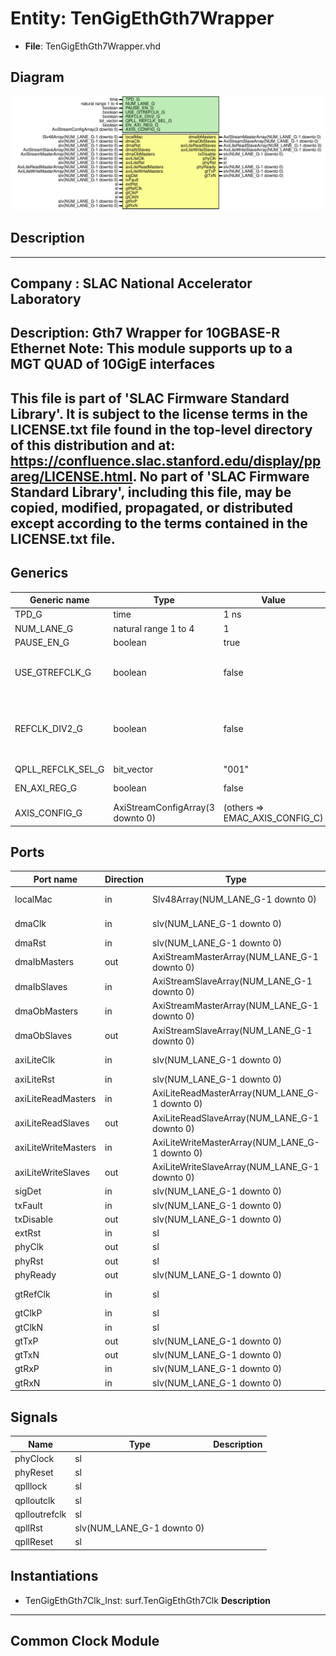 # Entity: TenGigEthGth7Wrapper

- **File**: TenGigEthGth7Wrapper.vhd
## Diagram

![Diagram](TenGigEthGth7Wrapper.svg "Diagram")
## Description

-----------------------------------------------------------------------------
 Company    : SLAC National Accelerator Laboratory
-----------------------------------------------------------------------------
 Description: Gth7 Wrapper for 10GBASE-R Ethernet
 Note: This module supports up to a MGT QUAD of 10GigE interfaces
-----------------------------------------------------------------------------
 This file is part of 'SLAC Firmware Standard Library'.
 It is subject to the license terms in the LICENSE.txt file found in the
 top-level directory of this distribution and at:
    https://confluence.slac.stanford.edu/display/ppareg/LICENSE.html.
 No part of 'SLAC Firmware Standard Library', including this file,
 may be copied, modified, propagated, or distributed except according to
 the terms contained in the LICENSE.txt file.
-----------------------------------------------------------------------------
## Generics

| Generic name      | Type                             | Value                          | Description                                                 |
| ----------------- | -------------------------------- | ------------------------------ | ----------------------------------------------------------- |
| TPD_G             | time                             | 1 ns                           |                                                             |
| NUM_LANE_G        | natural range 1 to 4             | 1                              |                                                             |
| PAUSE_EN_G        | boolean                          | true                           |                                                             |
| USE_GTREFCLK_G    | boolean                          | false                          |   FALSE: gtClkP/N,  TRUE: gtRefClk                          |
| REFCLK_DIV2_G     | boolean                          | false                          |   FALSE: gtClkP/N = 156.25 MHz,  TRUE: gtClkP/N = 312.5 MHz |
| QPLL_REFCLK_SEL_G | bit_vector                       | "001"                          |                                                             |
| EN_AXI_REG_G      | boolean                          | false                          | AXI-Lite Configurations                                     |
| AXIS_CONFIG_G     | AxiStreamConfigArray(3 downto 0) | (others => EMAC_AXIS_CONFIG_C) | AXI Streaming Configurations                                |
## Ports

| Port name           | Direction | Type                                           | Description              |
| ------------------- | --------- | ---------------------------------------------- | ------------------------ |
| localMac            | in        | Slv48Array(NUM_LANE_G-1 downto 0)              | Local Configurations     |
| dmaClk              | in        | slv(NUM_LANE_G-1 downto 0)                     | Streaming DMA Interface  |
| dmaRst              | in        | slv(NUM_LANE_G-1 downto 0)                     |                          |
| dmaIbMasters        | out       | AxiStreamMasterArray(NUM_LANE_G-1 downto 0)    |                          |
| dmaIbSlaves         | in        | AxiStreamSlaveArray(NUM_LANE_G-1 downto 0)     |                          |
| dmaObMasters        | in        | AxiStreamMasterArray(NUM_LANE_G-1 downto 0)    |                          |
| dmaObSlaves         | out       | AxiStreamSlaveArray(NUM_LANE_G-1 downto 0)     |                          |
| axiLiteClk          | in        | slv(NUM_LANE_G-1 downto 0)                     | Slave AXI-Lite Interface |
| axiLiteRst          | in        | slv(NUM_LANE_G-1 downto 0)                     |                          |
| axiLiteReadMasters  | in        | AxiLiteReadMasterArray(NUM_LANE_G-1 downto 0)  |                          |
| axiLiteReadSlaves   | out       | AxiLiteReadSlaveArray(NUM_LANE_G-1 downto 0)   |                          |
| axiLiteWriteMasters | in        | AxiLiteWriteMasterArray(NUM_LANE_G-1 downto 0) |                          |
| axiLiteWriteSlaves  | out       | AxiLiteWriteSlaveArray(NUM_LANE_G-1 downto 0)  |                          |
| sigDet              | in        | slv(NUM_LANE_G-1 downto 0)                     | SFP+ Ports               |
| txFault             | in        | slv(NUM_LANE_G-1 downto 0)                     |                          |
| txDisable           | out       | slv(NUM_LANE_G-1 downto 0)                     |                          |
| extRst              | in        | sl                                             | Misc. Signals            |
| phyClk              | out       | sl                                             |                          |
| phyRst              | out       | sl                                             |                          |
| phyReady            | out       | slv(NUM_LANE_G-1 downto 0)                     |                          |
| gtRefClk            | in        | sl                                             |  156.25 MHz only         |
| gtClkP              | in        | sl                                             |                          |
| gtClkN              | in        | sl                                             |                          |
| gtTxP               | out       | slv(NUM_LANE_G-1 downto 0)                     | MGT Ports                |
| gtTxN               | out       | slv(NUM_LANE_G-1 downto 0)                     |                          |
| gtRxP               | in        | slv(NUM_LANE_G-1 downto 0)                     |                          |
| gtRxN               | in        | slv(NUM_LANE_G-1 downto 0)                     |                          |
## Signals

| Name          | Type                       | Description |
| ------------- | -------------------------- | ----------- |
| phyClock      | sl                         |             |
| phyReset      | sl                         |             |
| qplllock      | sl                         |             |
| qplloutclk    | sl                         |             |
| qplloutrefclk | sl                         |             |
| qpllRst       | slv(NUM_LANE_G-1 downto 0) |             |
| qpllReset     | sl                         |             |
## Instantiations

- TenGigEthGth7Clk_Inst: surf.TenGigEthGth7Clk
**Description**
--------------------
 Common Clock Module
--------------------

